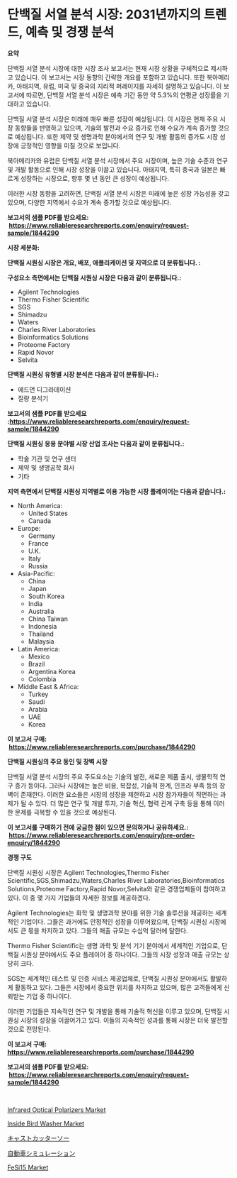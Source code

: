 <p><h1>단백질 서열 분석 시장: 2031년까지의 트렌드, 예측 및 경쟁 분석</h1></p><p><strong>요약</strong></p>
<p><p>단백질 서열 분석 시장에 대한 시장 조사 보고서는 현재 시장 상황을 구체적으로 제시하고 있습니다. 이 보고서는 시장 동향의 간략한 개요를 포함하고 있습니다. 또한 북아메리카, 아태지역, 유럽, 미국 및 중국의 지리적 퍼레이지를 자세히 설명하고 있습니다. 이 보고서에 따르면, 단백질 서열 분석 시장은 예측 기간 동안 약 5.3%의 연평균 성장률을 기대하고 있습니다.</p><p>단백질 서열 분석 시장은 미래에 매우 빠른 성장이 예상됩니다. 이 시장은 현재 주요 시장 동향들을 반영하고 있으며, 기술의 발전과 수요 증가로 인해 수요가 계속 증가할 것으로 예상됩니다. 또한 제약 및 생명과학 분야에서의 연구 및 개발 활동의 증가도 시장 성장에 긍정적인 영향을 미칠 것으로 보입니다.</p><p>북아메리카와 유럽은 단백질 서열 분석 시장에서 주요 시장이며, 높은 기술 수준과 연구 및 개발 활동으로 인해 시장 성장을 이끌고 있습니다. 아태지역, 특히 중국과 일본은 빠르게 성장하는 시장으로, 향후 몇 년 동안 큰 성장이 예상됩니다.</p><p>이러한 시장 동향을 고려하면, 단백질 서열 분석 시장은 미래에 높은 성장 가능성을 갖고 있으며, 다양한 지역에서 수요가 계속 증가할 것으로 예상됩니다.</p></p>
<p><strong>보고서의 샘플 PDF를 받으세요: &nbsp;<a href="https://www.reliableresearchreports.com/enquiry/request-sample/1844290">https://www.reliableresearchreports.com/enquiry/request-sample/1844290</a></strong></p>
<p><strong>시장 세분화:</strong></p>
<p><strong> 단백질 시퀀싱 시장은 개요, 배포, 애플리케이션 및 지역으로 더 분류됩니다. :</strong></p>
<p><strong>구성요소 측면에서는 단백질 시퀀싱 시장은 다음과 같이 분류됩니다.:</strong></p>
<p><ul><li>Agilent Technologies</li><li>Thermo Fisher Scientific</li><li>SGS</li><li>Shimadzu</li><li>Waters</li><li>Charles River Laboratories</li><li>Bioinformatics Solutions</li><li>Proteome Factory</li><li>Rapid Novor</li><li>Selvita</li></ul></p>
<p><strong> 단백질 시퀀싱 유형별 시장 분석은 다음과 같이 분류됩니다.:</strong></p>
<p><ul><li>에드먼 디그라데이션</li><li>질량 분석기</li></ul></p>
<p><strong>보고서의 샘플 PDF를 받으세요 :<a href="https://www.reliableresearchreports.com/enquiry/request-sample/1844290">https://www.reliableresearchreports.com/enquiry/request-sample/1844290</a></strong></p>
<p><strong> 단백질 시퀀싱 응용 분야별 시장 산업 조사는 다음과 같이 분류됩니다.:</strong></p>
<p><ul><li>학술 기관 및 연구 센터</li><li>제약 및 생명공학 회사</li><li>기타</li></ul></p>
<p><strong>지역 측면에서 단백질 시퀀싱 지역별로 이용 가능한 시장 플레이어는 다음과 같습니다.:</strong></p>
<p><ul>
    <li>
        North America:
        <ul>
            <li>United States</li>
            <li>Canada</li>
        </ul>
    </li>
    <li>
        Europe:
        <ul>
            <li>Germany</li>
            <li>France</li>
            <li>U.K.</li>
            <li>Italy</li>
            <li>Russia</li>
        </ul>
    </li>
    <li>
        Asia-Pacific:
        <ul>
            <li>China</li>
            <li>Japan</li>
            <li>South Korea</li>
            <li>India</li>
            <li>Australia</li>
            <li>China Taiwan</li>
            <li>Indonesia</li>
            <li>Thailand</li>
            <li>Malaysia</li>
        </ul>
    </li>
    <li>
        Latin America:
        <ul>
            <li>Mexico</li>
            <li>Brazil</li>
            <li>Argentina Korea</li>
            <li>Colombia</li>
        </ul>
    </li>
    <li>
        Middle East & Africa:
        <ul>
            <li>Turkey</li>
            <li>Saudi</li>
            <li>Arabia</li>
            <li>UAE</li>
            <li>Korea</li>
        </ul>
    </li>
    </ul></p>
<p><strong>이 보고서 구매: &nbsp;<a href="https://www.reliableresearchreports.com/purchase/1844290">https://www.reliableresearchreports.com/purchase/1844290</a></strong></p>
<p><strong>단백질 시퀀싱의 주요 동인 및 장벽 시장</strong></p>
<p><p>단백질 서열 분석 시장의 주요 주도요소는 기술의 발전, 새로운 제품 출시, 생물학적 연구 증가 등이다. 그러나 시장에는 높은 비용, 복잡성, 기술적 한계, 인프라 부족 등의 장벽이 존재한다. 이러한 요소들은 시장의 성장을 제한하고 시장 참가자들이 직면하는 과제가 될 수 있다. 더 많은 연구 및 개발 투자, 기술 혁신, 협력 관계 구축 등을 통해 이러한 문제를 극복할 수 있을 것으로 예상된다.</p></p>
<p><strong>이 보고서를 구매하기 전에 궁금한 점이 있으면 문의하거나 공유하세요.: &nbsp;<a href="https://www.reliableresearchreports.com/enquiry/pre-order-enquiry/1844290">https://www.reliableresearchreports.com/enquiry/pre-order-enquiry/1844290</a></strong></p>
<p><strong>경쟁 구도</strong></p>
<p><p>단백질 시퀀싱 시장은 Agilent Technologies,Thermo Fisher Scientific,SGS,Shimadzu,Waters,Charles River Laboratories,Bioinformatics Solutions,Proteome Factory,Rapid Novor,Selvita와 같은 경쟁업체들이 참여하고 있다. 이 중 몇 가지 기업들의 자세한 정보를 제공하겠다.</p><p>Agilent Technologies는 화학 및 생명과학 분야를 위한 기술 솔루션을 제공하는 세계적인 기업이다. 그들은 과거에도 안정적인 성장을 이루어왔으며, 단백질 시퀀싱 시장에서도 큰 몫을 차지하고 있다. 그들의 매출 규모는 수십억 달러에 달한다.</p><p>Thermo Fisher Scientific는 생명 과학 및 분석 기기 분야에서 세계적인 기업으로, 단백질 시퀀싱 분야에서도 주요 플레이어 중 하나이다. 그들의 시장 성장과 매출 규모는 상당히 크다.</p><p>SGS는 세계적인 테스트 및 인증 서비스 제공업체로, 단백질 시퀀싱 분야에서도 활발하게 활동하고 있다. 그들은 시장에서 중요한 위치를 차지하고 있으며, 많은 고객들에게 신뢰받는 기업 중 하나이다.</p><p>이러한 기업들은 지속적인 연구 및 개발을 통해 기술적 혁신을 이루고 있으며, 단백질 시퀀싱 시장의 성장을 이끌어가고 있다. 이들의 지속적인 성과를 통해 시장은 더욱 발전할 것으로 전망된다.</p></p>
<p><strong>이 보고서 구매: &nbsp; <a href="https://www.reliableresearchreports.com/purchase/1844290">https://www.reliableresearchreports.com/purchase/1844290</a></strong></p>
<p><strong>보고서의 샘플 PDF를 받으세요: &nbsp;<a href="https://www.reliableresearchreports.com/enquiry/request-sample/1844290">https://www.reliableresearchreports.com/enquiry/request-sample/1844290</a></strong><strong></strong></p>
<p>&nbsp;</p>
<p><p><a href="https://meowing-canidae-761.notion.site/Infrared-Optical-Polarizers-Market-Research-Report-The-Key-To-Successful-Business-Strategy-Forecast-ebe24fb8745f416e9ea71456fe7ab3b6">Infrared Optical Polarizers Market</a></p><p><a href="https://github.com/provorikovar/Market-Research-Report-List-3/blob/main/inside-bird-washer-market.md">Inside Bird Washer Market</a></p><p><a href="https://github.com/mreklxf44233/Market-Research-Report-List-1/blob/main/2792222185551.md">キャストカッターソー</a></p><p><a href="https://github.com/cbigkbh02719/Market-Research-Report-List-1/blob/main/7473915185552.md">自動車シミュレーション</a></p><p><a href="https://military-diascia-e68.notion.site/FeSi15-Market-Provides-a-Comprehensive-Analysis-Including-a-Macro-Overview-of-the-Market-as-well-as--e2aec5781a3148889a389eb968b132da">FeSi15 Market</a></p></p>